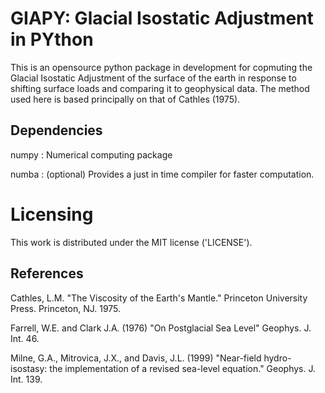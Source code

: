 # GIAPY: Glacial Isostatic Adjustment in PYthon

This is an opensource python package in development for copmuting
the Glacial Isostatic Adjustment of the surface of the earth in response to
shifting surface loads and comparing it to geophysical data. 
The method used here is based principally on that of Cathles (1975). 

## Dependencies
numpy : Numerical computing package

numba : (optional) Provides a just in time compiler for faster computation.

# Licensing
This work is distributed under the MIT license ('LICENSE').

## References
Cathles, L.M. "The Viscosity of the Earth's Mantle." Princeton University
    Press. Princeton, NJ. 1975.

Farrell, W.E. and Clark J.A. (1976) "On Postglacial Sea Level" Geophys. J. Int. 46.

Milne, G.A., Mitrovica, J.X., and Davis, J.L. (1999) "Near-field hydro-isostasy: 
    the implementation of a revised sea-level equation." Geophys. J. Int. 139.
